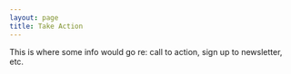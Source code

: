 ```yaml
---
layout: page
title: Take Action
---
```


This is where some info would go re: call to action, sign up to newsletter, etc.
